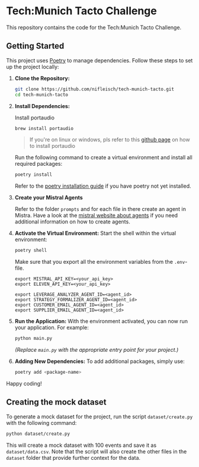 # Tech:Munich Tacto Challenge

This repository contains the code for the Tech:Munich Tacto Challenge.


## Getting Started

This project uses [Poetry](https://python-poetry.org/) to manage dependencies. Follow these steps to set up the project locally:

1. **Clone the Repository:**
   ```bash
   git clone https://github.com/nifleisch/tech-munich-tacto.git
   cd tech-munich-tacto
   ```

2. **Install Dependencies:**

   Install portaudio
   ```bash
   brew install portaudio
   ```

   > If you're on linux or windows, pls refer to this [github page](https://github.com/GoogleCloudPlatform/python-docs-samples/blob/main/scripts/readme-gen/templates/install_portaudio.tmpl.rst) on how to install portaudio

   Run the following command to create a virtual environment and install all required packages:
   ```bash
   poetry install
   ```

   Refer to the [poetry installation guide](https://python-poetry.org/docs/#installation) if you have poetry not yet installed.

3. **Create your Mistral Agents**

   Refer to the folder `prompts` and for each file in there create an agent in Mistra.
   Have a look at the [mistral website about agents](https://docs.mistral.ai/capabilities/agents/) if you need additional information on how to create agents.

4. **Activate the Virtual Environment:**
   Start the shell within the virtual environment:
   ```bash
   poetry shell
   ```

   Make sure that you export all the environment variables from the `.env`-file.
   ```
   export MISTRAL_API_KEY=<your_api_key>
   export ELEVEN_API_KEY=<your_api_key>

   export LEVERAGE_ANALYZER_AGENT_ID=<agent_id>
   export STRATEGY_FORMALIZER_AGENT_ID=<agent_id>
   export CUSTOMER_EMAIL_AGENT_ID=<agent_id>
   export SUPPLIER_EMAIL_AGENT_ID=<agent_id>

   ```

5. **Run the Application:**
   With the environment activated, you can now run your application. For example:
   ```bash
   python main.py
   ```
   *(Replace `main.py` with the appropriate entry point for your project.)*

6. **Adding New Dependencies:**
   To add additional packages, simply use:
   ```bash
   poetry add <package-name>
   ```

Happy coding!


## Creating the mock dataset

To generate a mock dataset for the project, run the script `dataset/create.py` with the following command:

```bash
python dataset/create.py
```

This will create a mock dataset with 100 events and save it as `dataset/data.csv`. Note that the script will also create the other files in the `dataset` folder that provide further context for the data.
